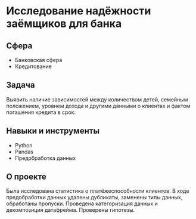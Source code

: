 # Исследование надёжности заёмщиков для банка

## Сфера
- Банковская сфера
- Кредитование

## Задача
Выявить наличие зависимостей между количеством детей, семейным положением, уровнем дохода и другими данными о клиентах и фактом погашения кредита в срок.

## Навыки и инструменты
- Python
- Pandas
- Предобработка данных

## О проекте
Была исследована статистика о платёжеспособности клиентов. В ходе предобработки данных удалены дубликаты, заменены типы данных, обработаны пропуски. Проведена категоризация данных и декомпозиция датафрейма. Проверены гипотезы. 
